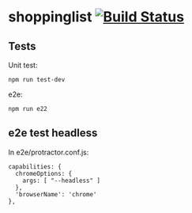 # shoppinglist [![Build Status](https://travis-ci.org/AngelVlc/shoppinglist.svg?branch=master)](https://travis-ci.org/AngelVlc/shoppinglist)

## Tests

Unit test:

```
npm run test-dev
```

e2e:
```
npm run e22
```

## e2e test headless

In e2e/protractor.conf.js:

```
capabilities: {
  chromeOptions: {
    args: [ "--headless" ]
  },
  'browserName': 'chrome'
},
```